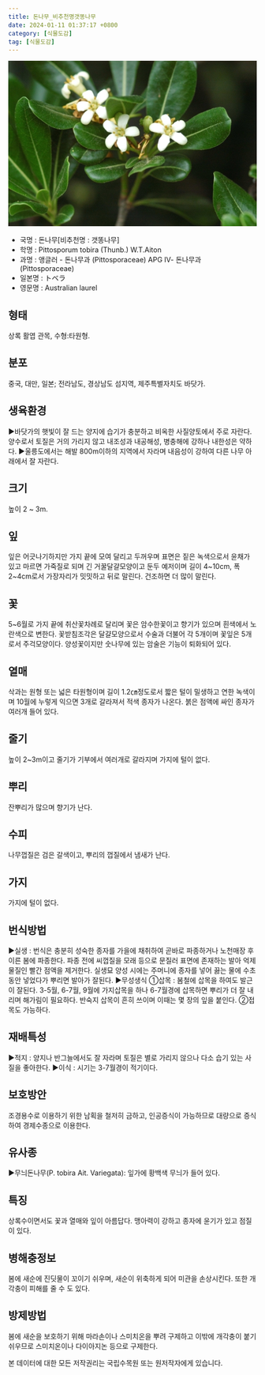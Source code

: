 ```yaml
---
title: 돈나무_비추천명갯똥나무
date: 2024-01-11 01:37:17 +0800
category: [식물도감]
tag: [식물도감]
---
```




![돈나무[비추천명 : 갯똥나무]](/assets/img/fileUpload/plants/basic/Pittosporaceae/Pittosporum/22793/22793_1_th2.jpg)
- 국명 : 돈나무[비추천명 : 갯똥나무]
- 학명 : Pittosporum tobira (Thunb.) W.T.Aiton
- 과명 : 앵글러 - 돈나무과 (Pittosporaceae) APG Ⅳ- 돈나무과 (Pittosporaceae)
- 일본명 : トベラ
- 영문명 : Australian laurel


## 형태
상록 활엽 관목, 수형:타원형.
## 분포
중국, 대만, 일본; 전라남도, 경상남도 섬지역, 제주특별자치도 바닷가.
## 생육환경
▶바닷가의 햇빛이 잘 드는 양지에 습기가 충분하고 비옥한 사질양토에서 주로 자란다. 양수로서 토질은 거의 가리지 않고 내조성과 내공해성, 병충해에 강하나 내한성은 약하다.
▶울릉도에서는 해발 800m이하의 지역에서 자라며 내음성이 강하여 다른 나무 아래에서 잘 자란다.
## 크기
높이 2 ~ 3m.
## 잎
잎은 어긋나기하지만 가지 끝에 모여 달리고 두꺼우며 표면은 짙은 녹색으로서 윤채가 있고 마르면 가죽질로 되며 긴 거꿀달걀모양이고 둔두 예저이며 길이 4~10cm, 폭 2~4cm로서 가장자리가 밋밋하고 뒤로 말린다. 건조하면 더 많이 말린다.
## 꽃
5~6월로 가지 끝에 취산꽃차례로 달리며 꽃은 암수한꽃이고 향기가 있으며 흰색에서 노란색으로 변한다. 꽃받침조각은 달걀모양으로서 수술과 더불어 각 5개이며 꽃잎은 5개로서 주걱모양이다. 양성꽃이지만 숫나무에 있는 암술은 기능이 퇴화되어 있다.
## 열매
삭과는 원형 또는 넓은 타원형이며 길이 1.2㎝정도로서 짧은 털이 밀생하고 연한 녹색이며 10월에 누렇게 익으면 3개로 갈라져서 적색 종자가 나온다. 붉은 점액에 싸인 종자가 여러개 들어 있다.
## 줄기
높이 2~3m이고 줄기가 기부에서 여러개로 갈라지며 가지에 털이 없다.
## 뿌리
잔뿌리가 많으며 향기가 난다.
## 수피
나무껍질은 검은 갈색이고, 뿌리의 껍질에서 냄새가 난다.
## 가지
가지에 털이 없다.
## 번식방법
▶실생 : 번식은 충분히 성숙한 종자를 가을에 채취하여 곧바로 파종하거나 노천매장 후 이른 봄에 파종한다. 파종 전에 씨껍질을 모래 등으로 문질러 표면에 존재하는 발아 억제물질인 빨간 점액을 제거한다. 실생묘 양성 시에는 주머니에 종자를 넣어 끓는 물에 수초동안 넣었다가 뿌리면 발아가 잘된다. 
▶무성생식
①삽목 : 봄철에 삽목을 하여도 발근이 잘된다. 3-5월, 6-7월, 9월에 가지삽목을 하나 6-7월경에 삽목하면 뿌리가 더 잘 내리며 해가림이 필요하다. 반숙지 삽목이 흔히 쓰이며 이때는 몇 장의 잎을 붙인다. 
②접목도 가능하다.
## 재배특성
▶적지 : 양지나 반그늘에서도 잘 자라며 토질은 별로 가리지 않으나 다소 습기 있는 사질을 좋아한다. 
▶이식 : 시기는 3-7월경이 적기이다.
## 보호방안
조경용수로 이용하기 위한 남획을 철저히 금하고, 인공증식이 가능하므로 대량으로 증식하여 경제수종으로 이용한다.
## 유사종
▶무늬돈나무(P. tobira Ait. Variegata): 잎가에 황백색 무늬가 들어 있다.
## 특징
상록수이면서도 꽃과 열매와 잎이 아름답다. 맹아력이 강하고 종자에 윤기가 있고 점질이 있다.
## 병해충정보
봄에 새순에 진딧물이 꼬이기 쉬우며, 새순이 위축하게 되어 미관을 손상시킨다. 또한 개각충이 피해를 줄 수 도 있다.
## 방제방법
봄에 새순을 보호하기 위해 마라손이나 스미치온을 뿌려 구제하고 이밖에 개각충이 붙기 쉬우므로 스미치온이나 다이아지논 등으로 구제한다.






본 데이터에 대한 모든 저작권리는 국립수목원 또는 원저작자에게 있습니다.
